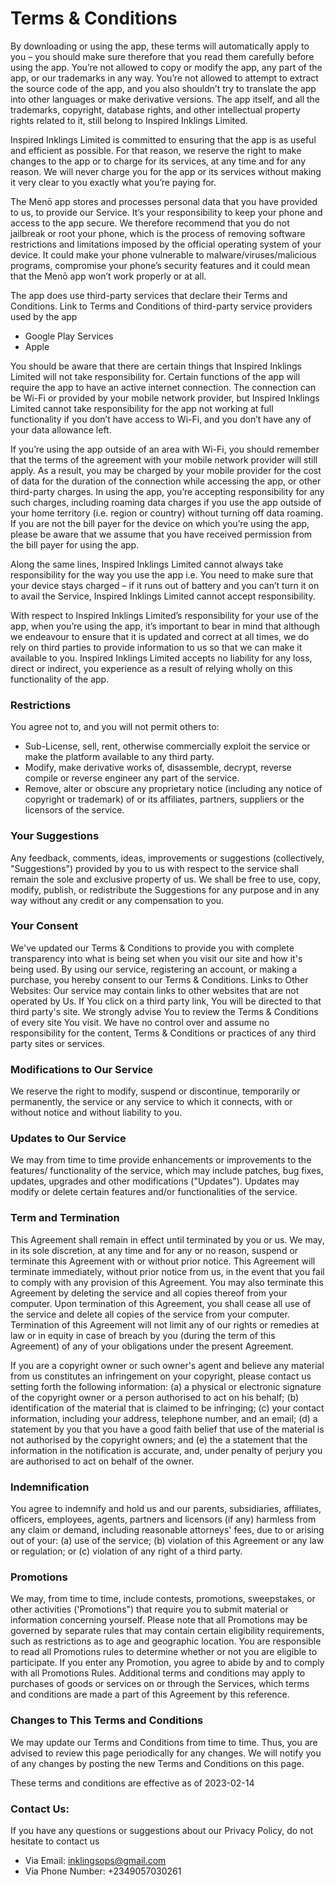# Terms & Conditions

By downloading or using the app, these terms will automatically apply to you – you should make sure therefore that you read them carefully before using the app. You’re not allowed to copy or modify the app, any part of the app, or our trademarks in any way. You’re not allowed to attempt to extract the source code of the app, and you also shouldn’t try to translate the app into other languages or make derivative versions. The app itself, and all the trademarks, copyright, database rights, and other intellectual property rights related to it, still belong to Inspired Inklings Limited.

Inspired Inklings Limited is committed to ensuring that the app is as useful and efficient as possible. For that reason, we reserve the right to make changes to the app or to charge for its services, at any time and for any reason. We will never charge you for the app or its services without making it very clear to you exactly what you’re paying for. 

The Menō app stores and processes personal data that you have provided to us, to provide our Service. It’s your responsibility to keep your phone and access to the app secure. We therefore recommend that you do not jailbreak or root your phone, which is the process of removing software restrictions and limitations imposed by the official operating system of your device. It could make your phone vulnerable to malware/viruses/malicious programs, compromise your phone’s security features and it could mean that the Menō app won’t work properly or at all. 

The app does use third-party services that declare their Terms and Conditions. Link to Terms and Conditions of third-party service providers used by the app 
- Google Play Services 
- Apple 

You should be aware that there are certain things that Inspired Inklings Limited will not take responsibility for. Certain functions of the app will require the app to have an active internet connection. The connection can be Wi-Fi or provided by your mobile network provider, but Inspired Inklings Limited cannot take responsibility for the app not working at full functionality if you don’t have access to Wi-Fi, and you don’t have any of your data allowance left. 

If you’re using the app outside of an area with Wi-Fi, you should remember that the terms of the agreement with your mobile network provider will still apply. As a result, you may be charged by your mobile provider for the cost of data for the duration of the connection while accessing the app, or other third-party charges. In using the app, you’re accepting responsibility for any such charges, including roaming data charges if you use the app outside of your home territory (i.e. region or country) without turning off data roaming. If you are not the bill payer for the device on which you’re using the app, please be aware that we assume that you have received permission from the bill payer for using the app. 

Along the same lines, Inspired Inklings Limited cannot always take responsibility for the way you use the app i.e. You need to make sure that your device stays charged – if it runs out of battery and you can’t turn it on to avail the Service, Inspired Inklings Limited cannot accept responsibility. 

With respect to Inspired Inklings Limited’s responsibility for your use of the app, when you’re using the app, it’s important to bear in mind that although we endeavour to ensure that it is updated and correct at all times, we do rely on third parties to provide information to us so that we can make it available to you. Inspired Inklings Limited accepts no liability for any loss, direct or indirect, you experience as a result of relying wholly on this functionality of the app. 

### Restrictions

You agree not to, and you will not permit others to: 
- Sub-License, sell, rent, otherwise commercially exploit the service or make the platform available to any third party. 
- Modify, make derivative works of, disassemble, decrypt, reverse compile or reverse engineer any part of the service.
- Remove, alter or obscure any proprietary notice (including any notice of copyright or trademark) of or its affiliates, partners, suppliers or the licensors of the service.

### Your Suggestions

Any feedback, comments, ideas, improvements or suggestions (collectively, "Suggestions") provided by you to us with respect to the service shall remain the sole and exclusive property of us. We shall be free to use, copy, modify, publish, or redistribute the Suggestions for any purpose and in any way without any credit or any compensation to you. 

### Your Consent

We've updated our Terms & Conditions to provide you with complete transparency into what is being set when you visit our site and how it's being used. By using our service, registering an account, or making a purchase, you hereby consent to our Terms & Conditions.
Links to Other Websites: Our service may contain links to other websites that are not operated by Us. If You click on a third party link, You will be directed to that third party's site. We strongly advise You to review the Terms & Conditions of every site You visit. We have no control over and assume no responsibility for the content, Terms & Conditions or practices of any third party sites or services.

### Modifications to Our Service

We reserve the right to modify, suspend or discontinue, temporarily or permanently, the service or any service to which it connects, with or without notice and without liability to you.

### Updates to Our Service

We may from time to time provide enhancements or improvements to the features/ functionality of the service, which may include patches, bug fixes, updates, upgrades and other modifications ("Updates"). Updates may modify or delete certain features and/or functionalities of the service.

### Term and Termination

This Agreement shall remain in effect until terminated by you or us. We may, in its sole discretion, at any time and for any or no reason, suspend or terminate this Agreement with or without prior notice. This Agreement will terminate immediately, without prior notice from us, in the event that you fail to comply with any provision of this Agreement. You may also terminate this Agreement by deleting the service and all copies thereof from your computer. Upon termination of this Agreement, you shall cease all use of the service and delete all copies of the service from your computer. Termination of this Agreement will not limit any of our rights or remedies at law or in equity in case of breach by you (during the term of this Agreement) of any of your obligations under the present Agreement. 

If you are a copyright owner or such owner's agent and believe any material from us constitutes an infringement on your copyright, please contact us setting forth the following information: (a) a physical or electronic signature of the copyright owner or a person authorised to act on his behalf; (b) identification of the material that is claimed to be infringing; (c) your contact information, including your address, telephone number, and an email; (d) a statement by you that you have a good faith belief that use of the material is not authorised by the copyright owners; and (e) the a statement that the information in the notification is accurate, and, under penalty of perjury you are authorised to act on behalf of the owner. 

### Indemnification

You agree to indemnify and hold us and our parents, subsidiaries, affiliates, officers, employees, agents, partners and licensors (if any) harmless from any claim or demand, including reasonable attorneys' fees, due to or arising out of your: (a) use of the service; (b) violation of this Agreement or any law or regulation; or (c) violation of any right of a third party.

### Promotions

We may, from time to time, include contests, promotions, sweepstakes, or other activities ('Promotions") that require you to submit material or information concerning yourself. Please note that all Promotions may be governed by separate rules that may contain certain eligibility requirements, such as restrictions as to age and geographic location. You are responsible to read all Promotions rules to determine whether or not you are eligible to participate. If you enter any Promotion, you agree to abide by and to comply with all Promotions Rules. Additional terms and conditions may apply to purchases of goods or services on or through the Services, which terms and conditions are made a part of this Agreement by this reference.

### Changes to This Terms and Conditions

We may update our Terms and Conditions from time to time. Thus, you are advised to review this page periodically for any changes. We will notify you of any changes by posting the new Terms and Conditions on this page. 

These terms and conditions are effective as of 2023-02-14

### Contact Us:

If you have any questions or suggestions about our Privacy Policy, do not hesitate to contact us
- Via Email: [inklingsops@gmail.com](mailto:inklingsops@gmail.com) 
- Via Phone Number: +2349057030261
